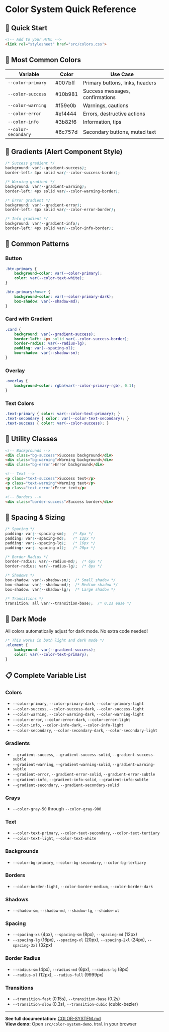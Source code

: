 # Color System Quick Reference

## 🚀 Quick Start

```html
<!-- Add to your HTML -->
<link rel="stylesheet" href="src/colors.css">
```

## 🎨 Most Common Colors

| Variable | Color | Use Case |
|----------|-------|----------|
| `--color-primary` | #007bff | Primary buttons, links, headers |
| `--color-success` | #10b981 | Success messages, confirmations |
| `--color-warning` | #f59e0b | Warnings, cautions |
| `--color-error` | #ef4444 | Errors, destructive actions |
| `--color-info` | #3b82f6 | Information, tips |
| `--color-secondary` | #6c757d | Secondary buttons, muted text |

## 🌈 Gradients (Alert Component Style)

```css
/* Success gradient */
background: var(--gradient-success);
border-left: 4px solid var(--color-success-border);

/* Warning gradient */
background: var(--gradient-warning);
border-left: 4px solid var(--color-warning-border);

/* Error gradient */
background: var(--gradient-error);
border-left: 4px solid var(--color-error-border);

/* Info gradient */
background: var(--gradient-info);
border-left: 4px solid var(--color-info-border);
```

## 📝 Common Patterns

### Button

```css
.btn-primary {
    background-color: var(--color-primary);
    color: var(--color-text-white);
}

.btn-primary:hover {
    background-color: var(--color-primary-dark);
    box-shadow: var(--shadow-md);
}
```

### Card with Gradient

```css
.card {
    background: var(--gradient-success);
    border-left: 4px solid var(--color-success-border);
    border-radius: var(--radius-lg);
    padding: var(--spacing-xl);
    box-shadow: var(--shadow-sm);
}
```

### Overlay

```css
.overlay {
    background-color: rgba(var(--color-primary-rgb), 0.1);
}
```

### Text Colors

```css
.text-primary { color: var(--color-text-primary); }
.text-secondary { color: var(--color-text-secondary); }
.text-success { color: var(--color-success); }
```

## 🎯 Utility Classes

```html
<!-- Backgrounds -->
<div class="bg-success">Success background</div>
<div class="bg-warning">Warning background</div>
<div class="bg-error">Error background</div>

<!-- Text -->
<p class="text-success">Success text</p>
<p class="text-warning">Warning text</p>
<p class="text-error">Error text</p>

<!-- Borders -->
<div class="border-success">Success border</div>
```

## 📏 Spacing & Sizing

```css
/* Spacing */
padding: var(--spacing-sm);   /* 8px */
padding: var(--spacing-md);   /* 12px */
padding: var(--spacing-lg);   /* 16px */
padding: var(--spacing-xl);   /* 20px */

/* Border Radius */
border-radius: var(--radius-md);  /* 6px */
border-radius: var(--radius-lg);  /* 8px */

/* Shadows */
box-shadow: var(--shadow-sm);  /* Small shadow */
box-shadow: var(--shadow-md);  /* Medium shadow */
box-shadow: var(--shadow-lg);  /* Large shadow */

/* Transitions */
transition: all var(--transition-base);  /* 0.2s ease */
```

## 🌙 Dark Mode

All colors automatically adjust for dark mode. No extra code needed!

```css
/* This works in both light and dark mode */
.element {
    background: var(--gradient-success);
    color: var(--color-text-primary);
}
```

## 📋 Complete Variable List

### Colors

- `--color-primary`, `--color-primary-dark`, `--color-primary-light`
- `--color-success`, `--color-success-dark`, `--color-success-light`
- `--color-warning`, `--color-warning-dark`, `--color-warning-light`
- `--color-error`, `--color-error-dark`, `--color-error-light`
- `--color-info`, `--color-info-dark`, `--color-info-light`
- `--color-secondary`, `--color-secondary-dark`, `--color-secondary-light`

### Gradients

- `--gradient-success`, `--gradient-success-solid`, `--gradient-success-subtle`
- `--gradient-warning`, `--gradient-warning-solid`, `--gradient-warning-subtle`
- `--gradient-error`, `--gradient-error-solid`, `--gradient-error-subtle`
- `--gradient-info`, `--gradient-info-solid`, `--gradient-info-subtle`
- `--gradient-secondary`, `--gradient-secondary-solid`

### Grays

- `--color-gray-50` through `--color-gray-900`

### Text

- `--color-text-primary`, `--color-text-secondary`, `--color-text-tertiary`
- `--color-text-light`, `--color-text-white`

### Backgrounds

- `--color-bg-primary`, `--color-bg-secondary`, `--color-bg-tertiary`

### Borders

- `--color-border-light`, `--color-border-medium`, `--color-border-dark`

### Shadows

- `--shadow-sm`, `--shadow-md`, `--shadow-lg`, `--shadow-xl`

### Spacing

- `--spacing-xs` (4px), `--spacing-sm` (8px), `--spacing-md` (12px)
- `--spacing-lg` (16px), `--spacing-xl` (20px), `--spacing-2xl` (24px), `--spacing-3xl` (32px)

### Border Radius

- `--radius-sm` (4px), `--radius-md` (6px), `--radius-lg` (8px)
- `--radius-xl` (12px), `--radius-full` (9999px)

### Transitions

- `--transition-fast` (0.15s), `--transition-base` (0.2s)
- `--transition-slow` (0.3s), `--transition-cubic` (cubic-bezier)

---

**See full documentation:** [COLOR-SYSTEM.md](COLOR-SYSTEM.md)  
**View demo:** Open `src/color-system-demo.html` in your browser
